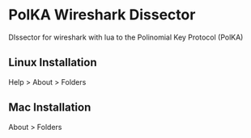 # PolKA Wireshark Dissector
DIssector for wireshark with lua to the Polinomial Key Protocol (PolKA)

## Linux Installation

Help > About > Folders

## Mac Installation

About > Folders
